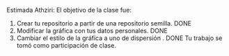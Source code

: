 Estimada Athziri:
El objetivo de la clase fue:
1. Crear tu repositorio a partir de una repositorio semilla. DONE
2. Modificar la gráfica con tus datos personales. DONE 
3. Cambiar el estilo de la gráfica  a uno de dispersión . DONE
Tu trabajo se tomó como participación de clase. 
